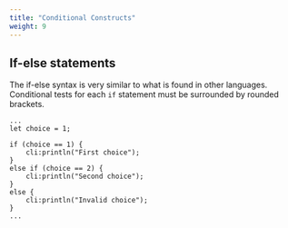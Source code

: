 ```yaml
---
title: "Conditional Constructs"
weight: 9
---
```


## If-else statements

The if-else syntax is very similar to what is found in other languages. Conditional tests for each `if` statement must be surrounded by rounded brackets.

```zonkey
...
let choice = 1;

if (choice == 1) {
	cli:println("First choice");
}
else if (choice == 2) {
	cli:println("Second choice");
}
else {
	cli:println("Invalid choice");
}
...
```
